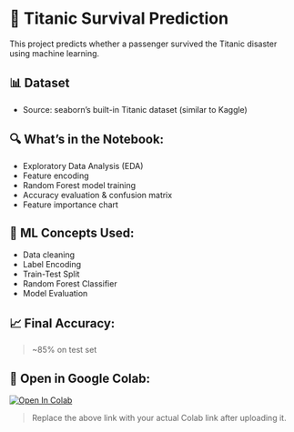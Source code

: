 # 🚢 Titanic Survival Prediction

This project predicts whether a passenger survived the Titanic disaster using machine learning.

## 📊 Dataset
- Source: seaborn’s built-in Titanic dataset (similar to Kaggle)

## 🔍 What’s in the Notebook:
- Exploratory Data Analysis (EDA)
- Feature encoding
- Random Forest model training
- Accuracy evaluation & confusion matrix
- Feature importance chart

## 🧠 ML Concepts Used:
- Data cleaning
- Label Encoding
- Train-Test Split
- Random Forest Classifier
- Model Evaluation

## 📈 Final Accuracy:
> ~85% on test set

## 🧪 Open in Google Colab:
[![Open In Colab](https://colab.research.google.com/assets/colab-badge.svg)](https://colab.research.google.com/)

> Replace the above link with your actual Colab link after uploading it.



